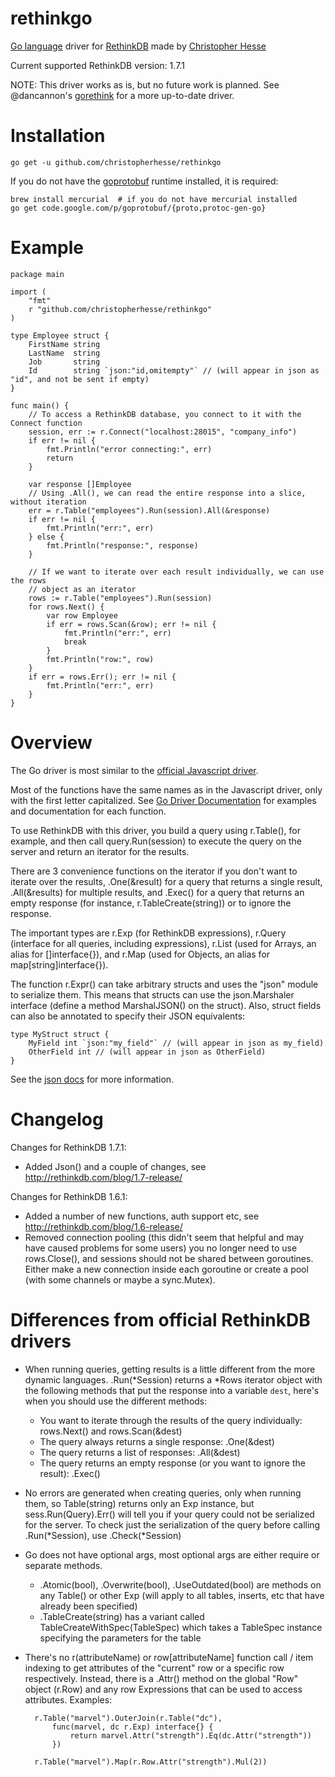 rethinkgo
=========

[Go language](http://golang.org/) driver for [RethinkDB](http://www.rethinkdb.com/) made by [Christopher Hesse](http://www.christopherhesse.com/)

Current supported RethinkDB version: 1.7.1

NOTE: This driver works as is, but no future work is planned.  See @dancannon's [gorethink](https://github.com/dancannon/gorethink) for a more up-to-date driver.

Installation
============

    go get -u github.com/christopherhesse/rethinkgo

If you do not have the [goprotobuf](https://code.google.com/p/goprotobuf/) runtime installed, it is required:

    brew install mercurial  # if you do not have mercurial installed
    go get code.google.com/p/goprotobuf/{proto,protoc-gen-go}


Example
===================

    package main

    import (
        "fmt"
        r "github.com/christopherhesse/rethinkgo"
    )

    type Employee struct {
        FirstName string
        LastName  string
        Job       string
        Id        string `json:"id,omitempty"` // (will appear in json as "id", and not be sent if empty)
    }

    func main() {
        // To access a RethinkDB database, you connect to it with the Connect function
        session, err := r.Connect("localhost:28015", "company_info")
        if err != nil {
            fmt.Println("error connecting:", err)
            return
        }

        var response []Employee
        // Using .All(), we can read the entire response into a slice, without iteration
        err = r.Table("employees").Run(session).All(&response)
        if err != nil {
            fmt.Println("err:", err)
        } else {
            fmt.Println("response:", response)
        }

        // If we want to iterate over each result individually, we can use the rows
        // object as an iterator
        rows := r.Table("employees").Run(session)
        for rows.Next() {
            var row Employee
            if err = rows.Scan(&row); err != nil {
                fmt.Println("err:", err)
                break
            }
            fmt.Println("row:", row)
        }
        if err = rows.Err(); err != nil {
            fmt.Println("err:", err)
        }
    }


Overview
========

The Go driver is most similar to the [official Javascript driver](http://www.rethinkdb.com/api/#js).

Most of the functions have the same names as in the Javascript driver, only with the first letter capitalized.  See [Go Driver Documentation](http://godoc.org/github.com/christopherhesse/rethinkgo) for examples and documentation for each function.

To use RethinkDB with this driver, you build a query using r.Table(), for example, and then call query.Run(session) to execute the query on the server and return an iterator for the results.

There are 3 convenience functions on the iterator if you don't want to iterate over the results, .One(&result) for a query that returns a single result, .All(&results) for multiple results, and .Exec() for a query that returns an empty response (for instance, r.TableCreate(string)) or to ignore the response.

The important types are r.Exp (for RethinkDB expressions), r.Query (interface for all queries, including expressions), r.List (used for Arrays, an alias for []interface{}), and r.Map (used for Objects, an alias for map[string]interface{}).

The function r.Expr() can take arbitrary structs and uses the "json" module to serialize them.  This means that structs can use the json.Marshaler interface (define a method MarshalJSON() on the struct).  Also, struct fields can also be annotated to specify their JSON equivalents:

    type MyStruct struct {
        MyField int `json:"my_field"` // (will appear in json as my_field)
        OtherField int // (will appear in json as OtherField)
    }

See the [json docs](http://golang.org/pkg/encoding/json/) for more information.

Changelog
=========

Changes for RethinkDB 1.7.1:
* Added Json() and a couple of changes, see http://rethinkdb.com/blog/1.7-release/

Changes for RethinkDB 1.6.1:
* Added a number of new functions, auth support etc, see http://rethinkdb.com/blog/1.6-release/
* Removed connection pooling (this didn't seem that helpful and may have caused problems for some users) you no longer need to use rows.Close(), and sessions should not be shared between goroutines.  Either make a new connection inside each goroutine or create a pool (with some channels or maybe a sync.Mutex).

Differences from official RethinkDB drivers
===========================================

* When running queries, getting results is a little different from the more dynamic languages.  .Run(*Session) returns a *Rows iterator object with the following methods that put the response into a variable `dest`, here's when you should use the different methods:
    * You want to iterate through the results of the query individually: rows.Next() and rows.Scan(&dest)
    * The query always returns a single response: .One(&dest)
    * The query returns a list of responses: .All(&dest)
    * The query returns an empty response (or you want to ignore the result): .Exec()
* No errors are generated when creating queries, only when running them, so Table(string) returns only an Exp instance, but sess.Run(Query).Err() will tell you if your query could not be serialized for the server.  To check just the serialization of the query before calling .Run(*Session), use .Check(*Session)
* Go does not have optional args, most optional args are either require or separate methods.
    * .Atomic(bool), .Overwrite(bool), .UseOutdated(bool) are methods on any Table() or other Exp (will apply to all tables, inserts, etc that have already been specified)
    * .TableCreate(string) has a variant called TableCreateWithSpec(TableSpec) which takes a TableSpec instance specifying the parameters for the table
* There's no r(attributeName) or row[attributeName] function call / item indexing to get attributes of the "current" row or a specific row respectively.  Instead, there is a .Attr() method on the global "Row" object (r.Row) and any row Expressions that can be used to access attributes.  Examples:

        r.Table("marvel").OuterJoin(r.Table("dc"),
            func(marvel, dc r.Exp) interface{} {
                return marvel.Attr("strength").Eq(dc.Attr("strength"))
            })

        r.Table("marvel").Map(r.Row.Attr("strength").Mul(2))
